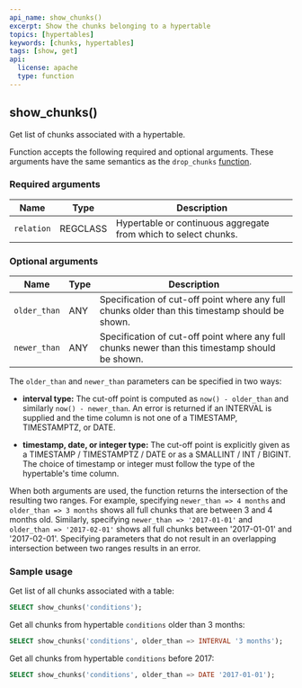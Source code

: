 ```yaml
---
api_name: show_chunks()
excerpt: Show the chunks belonging to a hypertable
topics: [hypertables]
keywords: [chunks, hypertables]
tags: [show, get]
api:
  license: apache
  type: function
---
```


## show_chunks()

Get list of chunks associated with a hypertable.

Function accepts the following required and optional arguments. These arguments
have the same semantics as the `drop_chunks` [function][drop_chunks].

### Required arguments

|Name|Type|Description|
|---|---|---|
| `relation` | REGCLASS | Hypertable or continuous aggregate from which to select chunks. |

### Optional arguments

|Name|Type|Description|
|---|---|---|
| `older_than` | ANY | Specification of cut-off point where any full chunks older than this timestamp should be shown. |
| `newer_than` | ANY | Specification of cut-off point where any full chunks newer than this timestamp should be shown. |

The `older_than` and `newer_than` parameters can be specified in two ways:

*   **interval type:** The cut-off point is computed as `now() -
    older_than` and similarly `now() - newer_than`.  An error is returned if an INTERVAL is supplied
    and the time column is not one of a TIMESTAMP, TIMESTAMPTZ, or
    DATE.

*   **timestamp, date, or integer type:** The cut-off point is
    explicitly given as a TIMESTAMP / TIMESTAMPTZ / DATE or as a
    SMALLINT / INT / BIGINT. The choice of timestamp or integer must follow the type of the hypertable's time column.

When both arguments are used, the function returns the intersection of the resulting two ranges. For example,
specifying `newer_than => 4 months` and `older_than => 3 months` shows all full chunks that are between 3 and
4 months old. Similarly, specifying `newer_than => '2017-01-01'` and `older_than => '2017-02-01'` shows
all full chunks between '2017-01-01' and '2017-02-01'. Specifying parameters that do not result in an overlapping
intersection between two ranges results in an error.

### Sample usage

Get list of all chunks associated with a table:

```sql
SELECT show_chunks('conditions');
```

Get all chunks from hypertable `conditions` older than 3 months:

```sql
SELECT show_chunks('conditions', older_than => INTERVAL '3 months');
```

Get all chunks from hypertable `conditions` before 2017:

```sql
SELECT show_chunks('conditions', older_than => DATE '2017-01-01');
```

[drop_chunks]: /api/:currentVersion:/hypertable/drop_chunks
